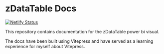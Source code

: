 # zDataTable Docs

[![Netlify Status](https://api.netlify.com/api/v1/badges/1bfd5521-73ef-4070-80dd-c2b3b90bbe7e/deploy-status)](https://app.netlify.com/sites/brave-yalow-9d6e49/deploys)

This repository contains documentation for the zDataTable power bi visual.

The docs have been built using Vitepress and have served as a learning experience for myself about Vitepress.
